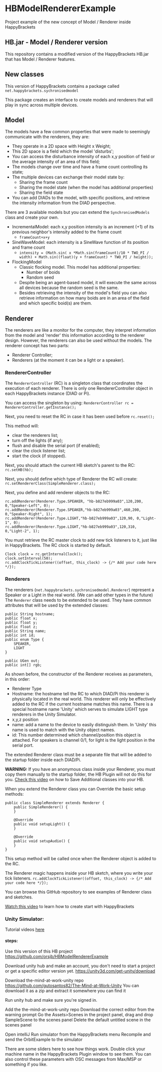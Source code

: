 # HBModelRendererExample
Project example of the new concept of Model / Renderer inside HappyBrackets

## HB.jar - Model / Renderer version
This repository contains a modified version of the HappyBrackets HB.jar that has Model / Renderer features.

## New classes
This version of HappyBrackets contains a package called `net.happybrackets.sychronisedmodel`

This package creates an interface to create models and renderers that will play in sync across multiple devices.

## Model
The models have a few common properties that were made to seemingly communicate with the renderers, they are:
- They operate in a 2D space with Height x Weight;
- This 2D space is a field which the model 'disturbs';
- You can access the disturbance intensity of each x,y position of field or the average intensity of an area of this field;
- The models change over time and have a frame count controlling its state;
- The multiple devices can exchange their model state by:
  - Sharing the frame count
  - Sharing the model state (when the model has additional properties)
  - Sharing the field state
- You can add DIADs to the model, with specific positions, and retrieve the intensity information from the DIAD perspective.

There are 3 available models but you can extend the `SynchronisedModels` class and create your own.
- IncrementalModel: each x,y position intensity is an increment (+1) of its previous neighbor's intensity added to the frame count
  - `frameCount+x+y`
- SineWaveModel: each intensity is a SineWave function of its position and frame count
  - `intensity = (Math.sin( x *Math.sin(frameCount)/10 * TWO_PI / width) + Math.sin((float)(y + frameCount) * TWO_PI / height));`
- FlockingModel
  - Classic flocking model. This model has additional properties:
    - Number of boids
    - Random seed
  - Despite being an agent-based model, it will execute the same across all devices because the random seed is the same. 
  - Besides retrieving the intensity of the model's field you can also retrieve information on how many boids are in an area of the field and which specific boid(s) are them.


## Renderer
The renderers are like a monitor for the computer, they interpret information from the model and 'render' this information according to the renderer design.
However, the renderers can also be used without the models.
The renderer concept has two parts:
- Renderer Controller;
- Renderers (at the moment it can be a light or a speaker).

### RendererController
The `RendererController` (RC) is a singleton class that coordinates the execution of each renderer. 
There is only one RendererController object in each HappyBrackets instance (DIAD or Pi).

You can access the singleton by using:
`RendererController rc = RendererController.getInstance();`

Next, you need to reset the RC in case it has been used before
`rc.reset();`

This method will:
- clear the renderers list;
- turn off the lights (if any);
- flush and disable the serial port (if enabled);
- clear the clock listener list;
- start the clock (if stopped).

Next, you should attach the current HB sketch's parent to the RC:
`rc.setHB(hb);`

Next, you should define which type of Renderer the RC will create:
`rc.setRendererClass(SimpleRenderer.class);`

Next, you define and add renderer objects to the RC:
```
rc.addRenderer(Renderer.Type.SPEAKER, "hb-b827eb999a03",120,200, 0,"Speaker-Left", 0);
rc.addRenderer(Renderer.Type.SPEAKER,"hb-b827eb999a03",460,200, 0,"Speaker-Right", 1);
rc.addRenderer(Renderer.Type.LIGHT,"hb-b827eb999a03",120,90, 0,"Light-1", 0);
rc.addRenderer(Renderer.Type.LIGHT,"hb-b827eb999a03",120,310, 0,"Light-2", 1);
```

You must retrieve the RC master clock to add new tick listeners to it, just like in HappyBrackets. The RC clock is started by default.
```
Clock clock = rc.getInternalClock();
clock.setInterval(50);
rc.addClockTickListener((offset, this_clock) -> {/* Add your code here */});
```

### Renderers
The renderers (`net.happybrackets.sychronisedmodel.Renderer`) represent a Speaker or a Light in the real world. (We can add other types in the future)
The `Renderer` class needs to be extended to be used. They have common attributes that will be used by the extended classes:
```
public String hostname;
public float x;
public float y;
public float z;
public String name;
public int id;
public enum Type {
    SPEAKER,
    LIGHT
}

public UGen out;
public int[] rgb;

```

As shown before, the constructor of the Renderer receives as parameters, in this order:
- Renderer Type
- Hostname: the hostname tell the RC to which DIAD/Pi this renderer is physically located in the real world. This renderer will only be effectively added to the RC if the current hostname matches this name. 
There is a special hostname name 'Unity' which serves to simulate LIGHT type renderers in the Unity Simulator.
- x,y,z position
- name: add a name to the device to easily distinguish them. In 'Unity' this name is used to match with the Unity object names.
- id: This number determined which channel/position this object is attached. For speakers is channel 0/1, for light is the light position in the serial port.


The extended Renderer class must be a separate file that will be added to the startup folder inside each DIAD/Pi.

**WARNING:** If you have an anonymous class inside your Renderer, you must copy them manually to the startup folder, the HB Plugin will not do this for you.
[Check this video](https://www.youtube.com/watch?v=TkkaPl8Hfjo) on how to Save Additional classes into your HB.

When you extend the Renderer class you can Override the basic setup methods:
```
public class SimpleRenderer extends Renderer {
    public SimpleRenderer() {
    }

    @Override
    public void setupLight() {
    }
    
    @Override
    public void setupAudio() {
    }
}
```

This setup method will be called once when the Renderer object is added to the RC.

The Renderer magic happens inside your HB sketch, where you write your tick listeners.
`rc.addClockTickListener((offset, this_clock) -> {/* Add your code here */});`

You can browse this GitHub repository to see examples of Renderer class and sketches.

[Watch this video](https://www.youtube.com/watch?v=h_xj5PdrtgU) to learn how to create start with HappyBrackets


### Unity Simulator:
Tutorial videos [here](https://drive.google.com/drive/folders/1KwE97ASManrqIXJ4T6D2xpfxX3sDE2vw?usp=sharing)

#### steps:
Use this version of this HB project
https://github.com/orsjb/HBModelRendererExample

Download unity hub and make an account, you don't need to start a project or get a specific editor version yet.
https://unity3d.com/get-unity/download

Download the-mind-at-work-unity repo 
https://github.com/gutosantos82/The-Mind-at-Work-Unity
You can download it as a zip and extract it somewhere you can find it

Run unity hub and make sure you're signed in.

Add the the-mind-at-work-unity repo 
Download the correct editor from the warning prompt
Go the Assets>Scenes in the project panel, drag and drop SampleScene to the scenes panel
Delete the default untitled scene in the scenes panel

Open intelliJ
Run simulator from the HappyBrackets menu
Recompile and send the OrbitExample to the simulator

There are some sliders here to see how things work. Double click your machine name in the HappyBrackets Plugin window to see them. You can also control these parameters with OSC messages from Max/MSP or something if you like.
